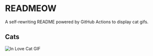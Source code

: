 # READMEOW

A self-rewriting README powered by GitHub Actions to display cat gifs.

## Cats

![In Love Cat GIF](https://media2.giphy.com/media/MDJ9IbxxvDUQM/200.gif?cid=9acd02dac4kk6d4b92bjov6ux5y591bjgxbjgpu44diltmt8&ep=v1_gifs_search&rid=200.gif&ct=g)
